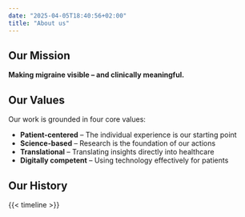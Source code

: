 ```yaml
---
date: "2025-04-05T18:40:56+02:00"
title: "About us"
---
```


<!--
Migraine affects nearly one billion people worldwide – a complex neurological condition with highly individual manifestations, where every symptom matters. That’s why we place the lived experience of those affected at the center of our work. The lived experience not only informs our content, but forms the basis of an open dialogue – one that you can be part of by sharing feedback, personal accounts, or insights with our team.

Drawing on thousands of documented experiences, current clinical evidence, and one of the first neurophysiological simulations of migraine aura, we connect subjective experience with objective modeling – and develop digital tools that improve communication, diagnosis, and treatment.

This close integration of research, care, and the patient perspective has made us a pioneer in translational digital health – with the goal of strengthening health literacy and measurably improving care.

Because we are driven by impact: we apply technology where it makes a real difference – helping people better understand their condition, communicate more effectively, and manage life with migraine.
-->


## Our Mission

**Making migraine visible – and clinically meaningful.**

## Our Values

Our work is grounded in four core values:

- **Patient-centered** – The individual experience is our starting point
- **Science-based** – Research is the foundation of our actions
- **Translational** – Translating insights directly into healthcare
- **Digitally competent** – Using technology effectively for patients


## Our History

{{< timeline >}}
